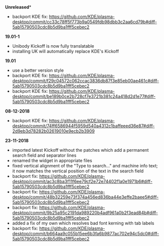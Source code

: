**Unreleased***
- backport KDE fix: https://github.com/KDE/plasma-desktop/commit/cc33c78ff5f773b9a0549fdb98dbb3c2aa6cd79b#diff-5ab15790503cdc8b5d9ba1fff5cebec2

**19.01-1**
- Unibody Kickoff is now fully translatable
- installing UK will automatically replace KDE's Kickoff

**19.01**
- use a better version style
- backport KDE fix: https://github.com/KDE/plasma-desktop/commit/f29c04572c062ccac3836db87f3e85eb00ae461c#diff-5ab15790503cdc8b5d9ba1fff5cebec2
- backport KDE fix: https://github.com/KDE/plasma-desktop/commit/be189b0ce2b728cf7e3721b381c24a418d2d1e77#diff-5ab15790503cdc8b5d9ba1fff5cebec2

**08-12-2018**
- backport KDE fix: https://github.com/KDE/plasma-desktop/commit/74ff6586944f5959d540a4312c1baffeeed36e87#diff-2d9eb3d78282b02619010e9ecb2b3909

**23-11-2018**
- imported latest Kickoff without the patches which add a permanent search field and separator lines
- renamed the widget in appropriate files
- fixed vertical alignment of the "Type to search..." and machine info text; it now matches the vertical position of the text in the search field
- backport fix: https://github.com/KDE/plasma-desktop/commit/ac3c8ba3f11f6ee79cf2e72e74402f1a0e1971b6#diff-5ab15790503cdc8b5d9ba1fff5cebec2
- backport fix: https://github.com/KDE/plasma-desktop/commit/48b32259e73f374a456ed836ba44e3effe2baee5#diff-5ab15790503cdc8b5d9ba1fff5cebec2
- backport fix: https://github.com/KDE/plasma-desktop/commit/9b25a95c2191da989220b4adf961a0b2f3ead84b#diff-5ab15790503cdc8b5d9ba1fff5cebec2
- added a fix of my own which resolves bad font kerning with tab labels
- backport fix: https://github.com/KDE/plasma-desktop/commit/b664aa9c055b15ee6b3fa6b9877ac702e94c5dc0#diff-5ab15790503cdc8b5d9ba1fff5cebec2
